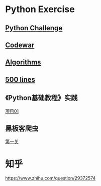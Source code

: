 # Python Exercise
## [Python Challenge](http://www.pythonchallenge.com/)
## [Codewar](https://www.codewars.com/)
## [Algorithms](https://leetcode.com/problemset/algorithms/)
## [500 lines](https://github.com/aosabook/500lines)
## 《Python基础教程》实践
[项目01](https://www.the5fire.com/python-practice-1.html)
## 黑板客爬虫
[第一关](http://www.heibanke.com/lesson/crawler_ex00/)



# 知乎 
https://www.zhihu.com/question/29372574
